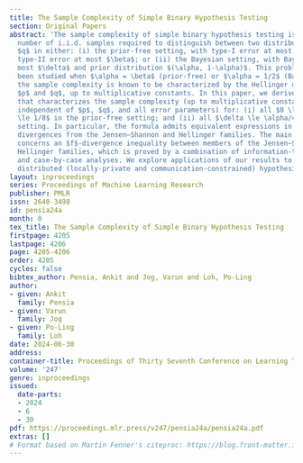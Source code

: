 ```yaml
---
title: The Sample Complexity of Simple Binary Hypothesis Testing
section: Original Papers
abstract: 'The sample complexity of simple binary hypothesis testing is the smallest
  number of i.i.d. samples required to distinguish between two distributions $p$ and
  $q$ in either: (i) the prior-free setting, with type-I error at most $\alpha$ and
  type-II error at most $\beta$; or (ii) the Bayesian setting, with Bayes error at
  most $\delta$ and prior distribution $(\alpha, 1-\alpha)$. This problem has only
  been studied when $\alpha = \beta$ (prior-free) or $\alpha = 1/2$ (Bayesian), and
  the sample complexity is known to be characterized by the Hellinger divergence between
  $p$ and $q$, up to multiplicative constants. In this paper, we derive a formula
  that characterizes the sample complexity (up to multiplicative constants that are
  independent of $p$, $q$, and all error parameters) for: (i) all $0 \le \alpha, \beta
  \le 1/8$ in the prior-free setting; and (ii) all $\delta \le \alpha/4$ in the Bayesian
  setting. In particular, the formula admits equivalent expressions in terms of certain
  divergences from the Jensen–Shannon and Hellinger families. The main technical result
  concerns an $f$-divergence inequality between members of the Jensen–Shannon and
  Hellinger families, which is proved by a combination of information-theoretic tools
  and case-by-case analyses. We explore applications of our results to robust and
  distributed (locally-private and communication-constrained) hypothesis testing.'
layout: inproceedings
series: Proceedings of Machine Learning Research
publisher: PMLR
issn: 2640-3498
id: pensia24a
month: 0
tex_title: The Sample Complexity of Simple Binary Hypothesis Testing
firstpage: 4205
lastpage: 4206
page: 4205-4206
order: 4205
cycles: false
bibtex_author: Pensia, Ankit and Jog, Varun and Loh, Po-Ling
author:
- given: Ankit
  family: Pensia
- given: Varun
  family: Jog
- given: Po-Ling
  family: Loh
date: 2024-06-30
address:
container-title: Proceedings of Thirty Seventh Conference on Learning Theory
volume: '247'
genre: inproceedings
issued:
  date-parts:
  - 2024
  - 6
  - 30
pdf: https://proceedings.mlr.press/v247/pensia24a/pensia24a.pdf
extras: []
# Format based on Martin Fenner's citeproc: https://blog.front-matter.io/posts/citeproc-yaml-for-bibliographies/
---
```

